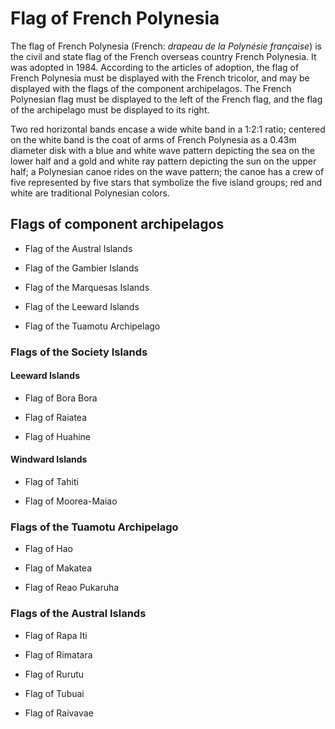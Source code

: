 # Flag of French Polynesia

The flag of French Polynesia (French: *drapeau de la Polynésie française*) is the civil and state flag of the French overseas country French Polynesia. It was adopted in 1984. According to the articles of adoption, the flag of French Polynesia must be displayed with the French tricolor, and may be displayed with the flags of the component archipelagos. The French Polynesian flag must be displayed to the left of the French flag, and the flag of the archipelago must be displayed to its right.

Two red horizontal bands encase a wide white band in a 1:2:1 ratio; centered on the white band is the coat of arms of French Polynesia as a 0.43m diameter disk with a blue and white wave pattern depicting the sea on the lower half and a gold and white ray pattern depicting the sun on the upper half; a Polynesian canoe rides on the wave pattern; the canoe has a crew of five represented by five stars that symbolize the five island groups; red and white are traditional Polynesian colors.

## Flags of component archipelagos

- Flag of the Austral Islands

- Flag of the Gambier Islands

- Flag of the Marquesas Islands

- Flag of the Leeward Islands

- Flag of the Tuamotu Archipelago

### Flags of the Society Islands

#### Leeward Islands

- Flag of Bora Bora

- Flag of Raiatea

- Flag of Huahine

#### Windward Islands

- Flag of Tahiti

- Flag of Moorea-Maiao

### Flags of the Tuamotu Archipelago

- Flag of Hao

- Flag of Makatea

- Flag of Reao Pukaruha

### Flags of the Austral Islands

- Flag of Rapa Iti

- Flag of Rimatara

- Flag of Rurutu

- Flag of Tubuai

- Flag of Raivavae
